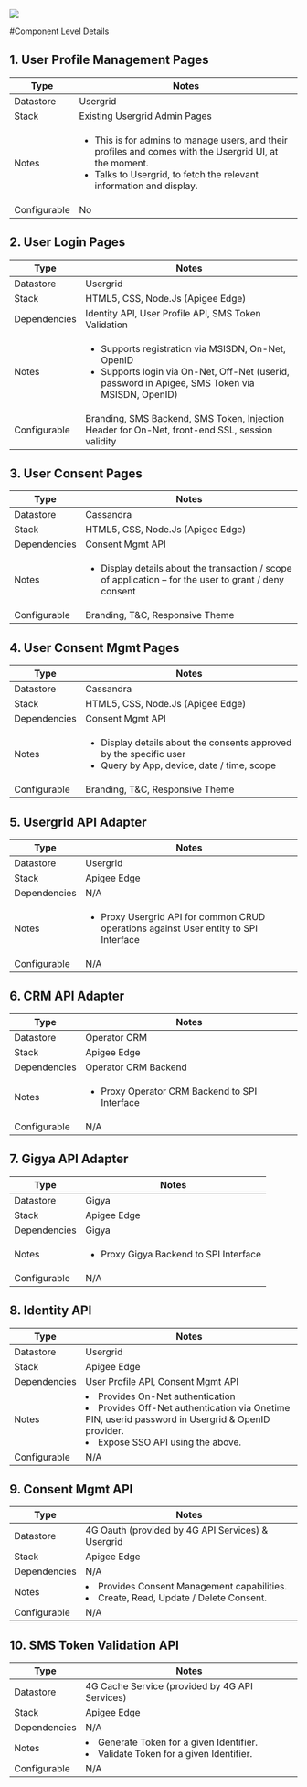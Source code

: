 <p align="left"><a href="http://apigee.com/"><img src="http://apigee.com/about/sites/all/themes/apigee_themes/apigee_mktg/images/logo.png"/></a></p>

#Component Level Details

## 1. User Profile Management Pages

Type | Notes
--------- | --------
Datastore | Usergrid
Stack | Existing Usergrid Admin Pages
Notes | <ul><li>This is for admins to manage users, and their profiles and comes with the Usergrid UI, at the moment.</li><li>Talks to Usergrid, to fetch the relevant information and display.</li></ul>
Configurable | No

## 2. User Login Pages

Type | Notes
--------- | --------
Datastore | Usergrid
Stack | HTML5, CSS, Node.Js (Apigee Edge)
Dependencies | Identity API, User Profile API, SMS Token Validation
Notes | <ul><li>Supports registration via MSISDN, On-Net, OpenID</li><li>Supports login via On-Net, Off-Net (userid, password in Apigee, SMS Token via MSISDN, OpenID)</li></ul>
Configurable | Branding, SMS Backend, SMS Token, Injection Header for On-Net, front-end SSL, session validity

## 3. User Consent Pages

Type | Notes
--------- | --------
Datastore | Cassandra
Stack | HTML5, CSS, Node.Js (Apigee Edge)
Dependencies | Consent Mgmt API
Notes | <ul><li>Display details about the transaction / scope of application – for the user to grant / deny consent</li></ul>
Configurable | Branding, T&C, Responsive Theme

## 4. User Consent Mgmt Pages

Type | Notes
--------- | --------
Datastore | Cassandra
Stack | HTML5, CSS, Node.Js (Apigee Edge)
Dependencies | Consent Mgmt API
Notes | <ul><li>Display details about the consents approved by the specific user</li><li>Query by App, device, date / time, scope</li></ul>
Configurable | Branding, T&C, Responsive Theme

## 5. Usergrid API Adapter

Type | Notes
--------- | --------
Datastore | Usergrid
Stack | Apigee Edge
Dependencies | N/A
Notes | <ul><li>Proxy Usergrid API for common CRUD operations against User entity to SPI Interface</li></ul>
Configurable | N/A

## 6. CRM API Adapter

Type | Notes
--------- | --------
Datastore | Operator CRM
Stack | Apigee Edge
Dependencies | Operator CRM Backend
Notes | <ul><li>Proxy Operator CRM Backend to SPI Interface</li></ul>
Configurable | N/A

## 7. Gigya API Adapter

Type | Notes
--------- | --------
Datastore | Gigya
Stack | Apigee Edge
Dependencies | Gigya
Notes | <ul><li>Proxy Gigya Backend to SPI Interface</li></ul>
Configurable | N/A

## 8. Identity API

Type | Notes
--------- | --------
Datastore | Usergrid
Stack | Apigee Edge
Dependencies | User Profile API, Consent Mgmt API
Notes | <li>Provides On-Net authentication</li><li>Provides Off-Net authentication via Onetime PIN, userid password in Usergrid & OpenID provider.</li><li>Expose SSO API using the above.</li>
Configurable | N/A

## 9. Consent Mgmt API

Type | Notes
--------- | --------
Datastore | 4G Oauth (provided by 4G API Services) & Usergrid
Stack | Apigee Edge
Dependencies | N/A
Notes | <li>Provides Consent Management capabilities.</li><li>Create, Read, Update / Delete Consent.</li>
Configurable | N/A

## 10. SMS Token Validation API

Type | Notes
--------- | --------
Datastore | 4G Cache Service (provided by 4G API Services)
Stack | Apigee Edge
Dependencies | N/A
Notes | <li>Generate Token for a given Identifier.</li><li>Validate Token for a given Identifier.</li>
Configurable | N/A
